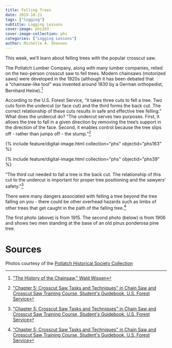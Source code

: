 ```yaml
---
title: Felling Trees
date: 2019-10-21
tags: ["logging"]
subtitle: Logging Lessons
cover-image: phs163
cover-image-collection: phs
categories: ["Logging Lessons"]
author: Michelle A. Shannon
---
```


This week, we’ll learn about felling trees with the popular crosscut saw.

The Potlatch Lumber Company, along with many lumber companies, relied on the two-person crosscut saw to fell trees. Modern chainsaws (motorized saws) were developed in the 1920s (although it has been debated that a “chainsaw-like tool” was invented around 1830 by a German orthopedist, Bernhard Heine).[^1]

According to the U.S. Forest Service, “it takes three cuts to fell a tree. Two cuts form the undercut (or face cut) and the third forms the back cut. The correct relationship of these cuts results in safe and effective tree felling.” What does the undercut do? “The undercut serves two purposes. First, it allows the tree to fall in a given direction by removing the tree’s support in the direction of the face. Second, it enables control because the tree slips off - rather than jumps off - the stump.”[^2]

{% include feature/digital-image.html collection="phs" objectid="phs163" %}

{% include feature/digital-image.html collection="phs" objectid="phs39" %}

“The third cut needed to fall a tree is the back cut. The relationship of this cut to the undercut is important for proper tree positioning and the sawyers’ safety.”[^2]

There were many dangers associated with felling a tree beyond the tree falling on you - there could be other overhead hazards such as limbs of other trees that get caught in the path of the falling tree.[^2]

The first photo (above) is from 1915. The second photo (below) is from 1906 and shows two men standing at the base of an old pinus ponderosa pine tree.

# Sources

Photos courtesy of the [Potlatch Historical Society Collection](https://www.lib.uidaho.edu/digital/phs/)

[^1]: ["The History of the Chainsaw," Wald Wissen](https://www.waldwissen.net/lernen/forstgeschichte/wsl_geschichte_motorsaege/index_EN)

[^2]: ["Chapter 5: Crosscut Saw Tasks and Techniques" in Chain Saw and Crosscut Saw Training Course, Student's Guidebook, U.S. Forest Service](https://www.fs.fed.us/t-d/pubs/pdfpubs/pdf06672805/ch05.pdf)